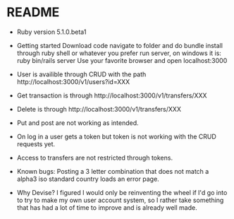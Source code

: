 # README

* Ruby version 5.1.0.beta1

* Getting started
Download code
navigate to folder and do bundle install through ruby shell or whatever you prefer
run server, on windows it is: ruby bin/rails server
Use your favorite browser and open localhost:3000

* User is availible through CRUD with the path http://localhost:3000/v1/users?id=XXX
* Get transaction is through http://localhost:3000/v1/transfers/XXX
* Delete is through http://localhost:3000/v1/transfers/XXX
* Put and post are not working as intended.

* On log in a user gets a token but token is not working with the CRUD requests yet.
* Access to transfers are not restricted through tokens.

* Known bugs: Posting a 3 letter combination that does not match a alpha3 iso standard country loads an error page.

* Why Devise? I figured I would only be reinventing the wheel if I'd go into to try to make my own user account system, so I rather take something that has had a lot of time to improve and is already well made.
